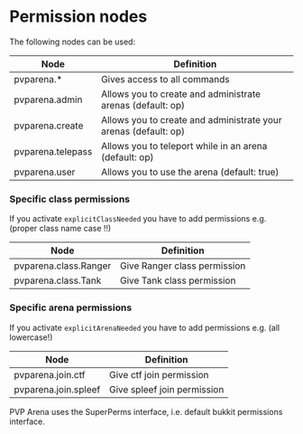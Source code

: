# Permission nodes

The following nodes can be used:

Node |  Definition
------------- | -------------
pvparena.* | Gives access to all commands
pvparena.admin | Allows you to create and administrate arenas (default: op)
pvparena.create| Allows you to create and administrate your arenas (default: op)
pvparena.telepass| Allows you to teleport while in an arena (default: op)
pvparena.user | Allows you to use the arena (default: true)


### Specific class permissions

If you activate `explicitClassNeeded` you have to add permissions e.g. (proper class name case !!)

Node |  Definition
------------- | -------------
pvparena.class.Ranger | Give Ranger class permission
pvparena.class.Tank |  Give Tank class permission

### Specific arena permissions

If you activate `explicitArenaNeeded` you have to add permissions e.g. (all lowercase!)

Node |  Definition
------------- | -------------
pvparena.join.ctf | Give ctf join permission
pvparena.join.spleef | Give spleef join permission

PVP Arena uses the SuperPerms interface, i.e. default bukkit permissions interface.